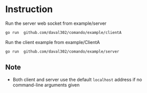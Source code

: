 # Instruction 

Run the server web socket from example/server

```bash
go run  github.com/daval302/comando/example/clientA
```

Run the client example from example/ClientA

```bash
go run  github.com/daval302/comando/example/server
```
## Note

- Both client and server use the default `localhost` address if no command-line arguments given